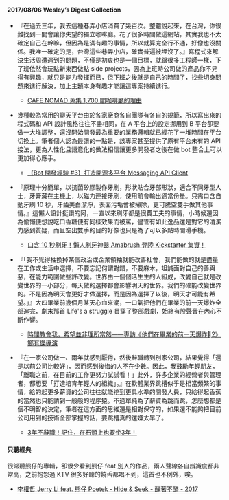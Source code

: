 #### 2017/08/06 Wesley’s Digest Collection

- 『在過去三年，我去這種巷弄小店消費了幾百次。整體說起來，在台灣，你很難找到一間會讓你失望的獨立咖啡廳。花了很多時間做這網站，其實我也不太確定自己在幹嘛，但因為是滿有趣的事情，所以就算完全行不通，好像也沒關係。我唯一確定的是，台灣這些巷弄小店，確實普遍被埋沒了。』寫程式來解決生活周遭遇到的問題，不僅是初衷也是一個目標，就跟很多工程師一樣，下了班依然會玩點新東西做點 side projects，因為上班時公司做的產品你不見得有興趣，就只是能力發揮而已，但下班之後就是自己的時間了，找些切身問題來進行解決，加上主題本身有趣才能讓這專案持續進行。
  - [CAFE NOMAD 蒐集 1,700 間咖啡廳的理由](http://blog.turn.tw/?p=3455)
  
- 幾種較為常用的聊天平台由於各家廠商各自團隊有各自的規範，所以寫出來的程式碼和 API 設計風格往往不盡相同，在 A 平台上的設定挪用到 B 平台卻要做一大堆調整，還沒開始開發最為重要的業務邏輯就已經花了一堆時間在平台切換上。筆者個人認為最讚的一點是，該專案甚至提供了原有平台未有的 API 接法，更為人性化且語意化的做法相信讓更多開發者之後在做 bot 整合上可以更加得心應手。
  - [【Bot 開發經驗 #3】打造開源多平台 Messaging API Client](https://blog.yoctol.com/bot-%E9%96%8B%E7%99%BC%E7%B6%93%E9%A9%97-3-%E6%89%93%E9%80%A0%E9%96%8B%E6%BA%90%E5%A4%9A%E5%B9%B3%E5%8F%B0-messaging-api-client-32840dd5d260)
  
- 『原理十分簡單，以抗菌矽膠製作牙刷，形狀貼合牙部形狀，適合不同牙型人士，牙膏藏在主機上，以磁力連接牙刷，使用前會輸出適當份量。只需口含自動牙刷 10 秒，牙齒美白潔淨，表面污垢會被掃除，更可騰空雙手做其他事情。』這懶人設計挺讚的阿，一直以來刷牙都是很費工夫的事情，小時候還因為偷懶便想說吃口香糖便有同樣效果而被罵，儘管有如此逸品還是對它的清潔力感到質疑，而且空出雙手的目的好像也只是為了可以多點時間滑手機。
  - [口含 10 秒刷牙！懶人刷牙神器 Amabrush 登陸 Kickstarter 集資！](https://www.newmobilelife.com/2017/07/12/kickstarter-amabrush/)
  
- 『「我不覺得抽換掉某個政治或企業領袖就能改善社會，我們能做的就是盡量在工作或生活中選擇，不要忘記何謂對錯，不要麻木，坦誠面對自己的善與惡，在能力範圍做些許改變。世界由一個個活生生的人組成，改變自己就是改變世界的一小部分，每天做的選擇都會影響明天的世界。我們的確能改變世界的。不是因為明天會更好才做選擇，而是因為選擇了以後，明天才可能有希望。」』大四畢業前幾個月某天心血來潮，一口氣把他們在畢業的前一天爆炸全部追完，劇末那首 Life's a struggle 貫穿了整部戲劇，始終有股聲音在內心不斷作響。
  - [時間教會我，希望並非理所當然——專訪《他們在畢業的前一天爆炸2》鄭有傑導演](http://www.biosmonthly.com/interview_topic/9033)


- 『在一家公司做一、兩年就感到厭倦，然後辭職轉到別家公司，結果覺得「還是以前公司比較好」，因而感到後悔的人不在少數。因此，我鼓勵年輕朋友，「離職之前，在目前的工作更努力試試看！」此外，許多企業的經營者與管理者，都想要「打造培育年輕人的組織」。』在軟體業界跳槽似乎是相當頻繁的事情，給的起更多薪資的公司往往就能挖到更具水準的開發人員，只給得起香蕉的當然也只能請到一般般的程序猿。不過單純為了薪資為跳而跳，怎麼想都是個不明智的決定，筆者在這方面的思維還是相對保守的，如果還不能夠把目前公司用到的技術全部掌握的話，要跳槽真的還嫌太早了。
  - [3年不辭職！記住，在石頭上也要坐3年！](http://www.cheers.com.tw/article/article.action?id=5021829&utm_source=facebook_cheers&utm_medium=social&utm_campaign=content)





#### 只聽經典
很常聽熊仔的專輯，卻很少看到熊仔 feat 別人的作品，兩人聲線各自辨識度都非常高，之前抱怨過 KTV 很多好聽的饒舌都唱不到，這首也不例外，唉。
- [李權哲 Jerry Li feat. 熊仔 Poetek - Hide & Seek - 醒著不醉 - 2017](https://www.youtube.com/watch?v=WYj9_6XxXjk&list=PL9do701rCbQzwjmlebZffsYM4mVw44SrJ&index=134)
